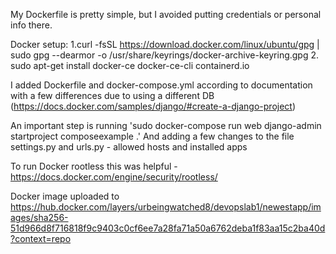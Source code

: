 My Dockerfile is pretty simple, but I avoided putting credentials or personal info there. 

Docker setup:
1.curl -fsSL https://download.docker.com/linux/ubuntu/gpg | sudo gpg --dearmor -o /usr/share/keyrings/docker-archive-keyring.gpg
2. sudo apt-get install docker-ce docker-ce-cli containerd.io

I added Dockerfile and docker-compose.yml according to documentation with a few differences due to using a different DB (https://docs.docker.com/samples/django/#create-a-django-project)

An important step is running 'sudo docker-compose run web django-admin startproject composeexample .'
And adding a few changes to the file settings.py and urls.py - allowed hosts and installed apps

To run Docker rootless this was helpful - https://docs.docker.com/engine/security/rootless/

Docker image uploaded to https://hub.docker.com/layers/urbeingwatched8/devopslab1/newestapp/images/sha256-51d966d8f716818f9c9403c0cf6ee7a28fa71a50a6762deba1f83aa15c2ba40d?context=repo